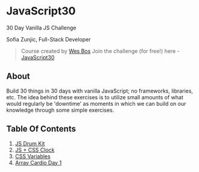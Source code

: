 # JavaScript30
30 Day Vanilla JS Challenge

Sofia Zunjic, Full-Stack Developer

> Course created by [Wes Bos](https://github.com/wesbos)
> Join the challenge (for free!) here - [JavaScript30](https://javascript30.com/account)

## About

Build 30 things in 30 days with vanilla JavaScript; no frameworks, libraries, etc.
The idea behind these exercises is to utilize small amounts of what would regularly be
'downtime' as moments in which we can build on our knowledge through some simple
exercises.

## Table Of Contents
1.  [JS Drum Kit](/Exercises/Day1-JS%20Drum%20Kit)
2.  [JS + CSS Clock](/Exercises/Day2-JS%20%2B%20CSS%20Clock)
3.  [CSS Variables](/Exercises/Day3-CSS%20Variables)
4.  [Array Cardio Day 1](/Exercises/Day4-Array%20Cardio%20Day%201)

